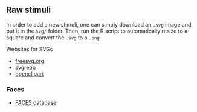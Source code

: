 ## Raw stimuli

In order to add a new stimuli, one can simply download an `.svg` image and put it in the `svg/` folder. Then, run the R script to automatically resize to a square and convert the `.svg` to a `.png`.

Websites for SVGs

- [freesvg.org](https://freesvg.org/search/)
- [svgrepo](https://www.svgrepo.com/)
- [openclipart](https://openclipart.org/)

### Faces

- [FACES database](https://faces.mpdl.mpg.de/imeji/)